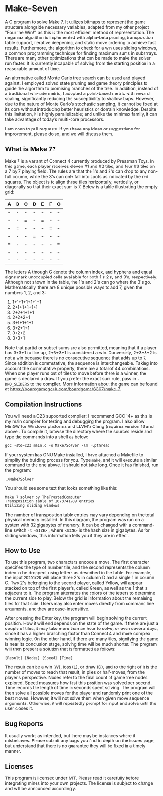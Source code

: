 # Make-Seven

A C program to solve Make 7. It utilizes bitmaps to represent the game structure alongside necessary variables, adapted from my other project "Four the Win!", as this is the most efficient method of representation. The negamax algorithm is implemented with alpha-beta pruning, transposition table support, iterative deepening, and static move ordering to achieve fast results. Furthermore, the algorithm to check for a win uses sliding windows, a common programming technique for finding maximum sums in subarrays. There are many other optimizations that can be made to make the solver run faster. It is currently incapable of solving from the starting position in a reasonable amount of time.

An alternative called Monte Carlo tree search can be used and played against. I employed solved state pruning and game theory principles to guide the algorithm to promising branches of the tree. In addition, instead of a traditional win-rate metric, I adopted a point-based metric with reward scaling, significantly reducing the susceptibility to shallow traps. However, due to the nature of Monte Carlo's stochastic sampling, it cannot be fixed at its core without introducing better heuristics or domain knowledge. Despite this limitation, it is highly parallelizable; and unlike the minimax family, it can take advantage of today's multi-core processors.

I am open to pull requests. If you have any ideas or suggestions for improvement, please do so, and we will discuss them.

## What is Make 7?

Make 7 is a variant of Connect 4 currently produced by Pressman Toys. In this game, each player receives eleven #1 and #2 tiles, and four #3 tiles on a 7 by 7 playing field. The rules are that the 1's and 2's can drop to any non-full column, while the 3's can only fall into spots as indicated by the red squares. The object is to align these tiles horizontally, vertically, or diagonally so that their exact sum is 7. Below is a table illustrating the empty grid:

|  A  |  B  |  C  |  D  |  E  |  F  |  G  |
| --- | --- | --- | --- | --- | --- | --- | 
|  -  |  -  |  -  |  -  |  -  |  -  |  -  |
|  -  |  -  |  =  |  -  |  =  |  -  |  -  |
|  -  |  =  |  -  |  -  |  -  |  =  |  -  |
|  -  |  -  |  -  |  =  |  -  |  -  |  -  |
|  =  |  -  |  -  |  -  |  -  |  -  |  =  |
|  -  |  -  |  -  |  -  |  -  |  -  |  -  |
|  -  |  -  |  -  |  -  |  -  |  -  |  -  |

The letters A through G denote the column index, and hyphens and equal signs mark unoccupied cells available for both 1's 2's, and 3's, respectively. Although not shown in the table, the 1's and 2's can go where the 3's go. Mathematically, there are 8 unique possible ways to add 7, given the numbers 1, 2, and 3:

1. 1+1+1+1+1+1+1
2. 2+1+1+1+1+1
3. 2+2+1+1+1
4. 2+2+2+1
5. 3+1+1+1+1
6. 3+2+1+1
7. 3+2+2
8. 3+3+1

Note that partial or subset sums are also permitted, meaning that if a player has 3+3+1 to line up, 2+3+3+1 is considered a win. Conversely, 2+3+3+2 is not a win because there is no consecutive sequence that adds up to 7. Since addition is commutative, the sequence is interchangeable. Taking into account the commutative property, there are a total of 44 combinations. When one player runs out of tiles to move before there is a winner, the game is declared a draw. If you prefer the exact sum rule, pass in `-DNO_SLIDERS` to the compiler. More information about the game can be found at https://boardgamegeek.com/boardgame/6367/make-7.

## Compilation Instructions

You will need a C23 supported compiler; I recommend GCC 14+ as this is my main compiler for testing and debugging the program. I also allow MinGW for Windows platforms and LLVM's Clang (requires version 18 and above). To compile it, browse the directory where the sources reside and type the commands into a shell as below:

```gcc -std=c23 main.c -o Make7Solver -lm -lpthread```

If your system has GNU Make installed, I have attached a Makefile to simplify the building process for you. Type ```make```, and it will execute a similar command to the one above. It should not take long. Once it has finished, run the program:

```./Make7Solver```

You should see some text that looks something like this:

```
Make 7 solver by TheTrustedComputer
Transposition table of 1073741789 entries
Utilizing sliding windows
```

The number of transposition table entries may vary depending on the total physical memory installed. In this diagram, the program was run on a system with 32 gigabytes of memory. It can be changed with a command-line switch ```-t <SIZE>``` , where ```<SIZE>``` is the hash size in gigabytes. As for sliding windows, this information tells you if they are in effect.

## How to Use

To use this program, two characters encode a move. The first character specifies the type of number tile, and the second represents the column index to be dropped, using letters as described in the table. For example, the input ```2D2D1C2D``` will place three 2's in column D and a single 1 in column C. Two 2's belonging to the second player, called Yellow, will appear stacked on top of the first player's, called Green, as well as the 1 that is adjacent to it. The program alternates the colors of the letters to determine the current side to play. Below the grid is information about the remaining tiles for that side. Users may also enter moves directly from command line arguments, and they are case-insensitive.

After pressing the Enter key, the program will begin solving the current position. How it will end depends on the state of the game. If there are just a couple of tiles, it may take more than an hour to solve, or even several days, since it has a higher branching factor than Connect 4 and more complex winning logic. On the other hand, if there are many tiles, signifying the game is near its conclusion stage, solving time will be much shorter. The program will then present a solution that is formatted as follows:

```[Result] [Nodes] [Speed] [Time]```

The result can be a win (W), loss (L), or draw (D), and to the right of it is the number of moves to reach that result, in plies or half-moves, from the player's perspective. Nodes refer to the final count of game tree nodes explored. Speed measures how fast this position was solved per second. Time records the length of time in seconds spent solving. The program will then solve all possible moves for the player and randomly print one of the best moves. However, it will not solve them when given move sequence arguments. Otherwise, it will repeatedly prompt for input and solve until the user closes it.

## Bug Reports

It usually works as intended, but there may be instances where it misbehaves. Please submit any bugs you find in depth on the issues page, but understand that there is no guarantee they will be fixed in a timely manner.

## Licenses

This program is licensed under MIT. Please read it carefully before integrating mines into your own projects. The license is subject to change and will be announced accordingly.
